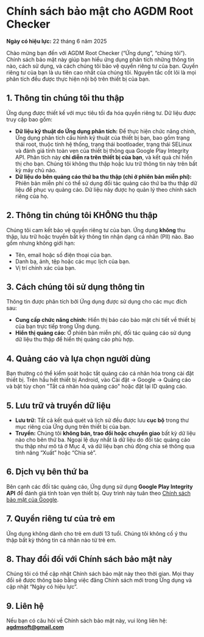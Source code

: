 # Chính sách bảo mật cho AGDM Root Checker

**Ngày có hiệu lực:** 22 tháng 6 năm 2025

Chào mừng bạn đến với AGDM Root Checker (“Ứng dụng”, “chúng tôi”). Chính sách bảo mật này giúp bạn hiểu ứng dụng phân tích những thông tin nào, cách sử dụng, và cách chúng tôi bảo vệ quyền riêng tư của bạn. Quyền riêng tư của bạn là ưu tiên cao nhất của chúng tôi. Nguyên tắc cốt lõi là mọi phân tích đều được thực hiện nội bộ trên thiết bị của bạn.

## 1. Thông tin chúng tôi thu thập

Ứng dụng được thiết kế với mục tiêu tối đa hóa quyền riêng tư. Dữ liệu được truy cập bao gồm:

* **Dữ liệu kỹ thuật do Ứng dụng phân tích:** Để thực hiện chức năng chính, Ứng dụng phân tích cấu hình kỹ thuật của thiết bị bạn, bao gồm trạng thái root, thuộc tính hệ thống, trạng thái bootloader, trạng thái SELinux và đánh giá tính toàn vẹn của thiết bị thông qua Google Play Integrity API. Phân tích này **chỉ diễn ra trên thiết bị của bạn**, và kết quả chỉ hiển thị cho bạn. Chúng tôi không thu thập hoặc lưu trữ thông tin này trên bất kỳ máy chủ nào.
* **Dữ liệu do bên quảng cáo thứ ba thu thập (chỉ ở phiên bản miễn phí):** Phiên bản miễn phí có thể sử dụng đối tác quảng cáo thứ ba thu thập dữ liệu để phục vụ quảng cáo. Dữ liệu này được họ quản lý theo chính sách riêng của họ.

## 2. Thông tin chúng tôi KHÔNG thu thập

Chúng tôi cam kết bảo vệ quyền riêng tư của bạn. Ứng dụng **không** thu thập, lưu trữ hoặc truyền bất kỳ thông tin nhận dạng cá nhân (PII) nào. Bao gồm nhưng không giới hạn:

* Tên, email hoặc số điện thoại của bạn.
* Danh bạ, ảnh, tệp hoặc các mục lịch của bạn.
* Vị trí chính xác của bạn.

## 3. Cách chúng tôi sử dụng thông tin

Thông tin được phân tích bởi Ứng dụng được sử dụng cho các mục đích sau:

* **Cung cấp chức năng chính:** Hiển thị báo cáo bảo mật chi tiết về thiết bị của bạn trực tiếp trong Ứng dụng.
* **Hiển thị quảng cáo:** Ở phiên bản miễn phí, đối tác quảng cáo sử dụng dữ liệu thu thập để hiển thị quảng cáo phù hợp.

## 4. Quảng cáo và lựa chọn người dùng

Bạn thường có thể kiểm soát hoặc tắt quảng cáo cá nhân hóa trong cài đặt thiết bị. Trên hầu hết thiết bị Android, vào Cài đặt -> Google -> Quảng cáo và bật tùy chọn "Tắt cá nhân hóa quảng cáo" hoặc đặt lại ID quảng cáo.

## 5. Lưu trữ và truyền dữ liệu

* **Lưu trữ:** Tất cả kết quả quét và lịch sử đều được lưu **cục bộ** trong thư mục riêng của Ứng dụng trên thiết bị của bạn.
* **Truyền:** Chúng tôi **không bán, trao đổi hoặc chuyển giao** bất kỳ dữ liệu nào cho bên thứ ba. Ngoại lệ duy nhất là dữ liệu do đối tác quảng cáo thu thập như mô tả ở Mục 4, và dữ liệu bạn chủ động chia sẻ thông qua tính năng “Xuất” hoặc “Chia sẻ”.

## 6. Dịch vụ bên thứ ba

Bên cạnh các đối tác quảng cáo, Ứng dụng sử dụng **Google Play Integrity API** để đánh giá tính toàn vẹn thiết bị. Quy trình này tuân theo [Chính sách bảo mật của Google](https://policies.google.com/privacy).

## 7. Quyền riêng tư của trẻ em

Ứng dụng không dành cho trẻ em dưới 13 tuổi. Chúng tôi không cố ý thu thập bất kỳ thông tin cá nhân nào từ trẻ em.

## 8. Thay đổi đối với Chính sách bảo mật này

Chúng tôi có thể cập nhật Chính sách bảo mật này theo thời gian. Mọi thay đổi sẽ được thông báo bằng việc đăng Chính sách mới trong Ứng dụng và cập nhật “Ngày có hiệu lực”.

## 9. Liên hệ

Nếu bạn có câu hỏi về Chính sách bảo mật này, vui lòng liên hệ: **agdmsoft@gmail.com**
